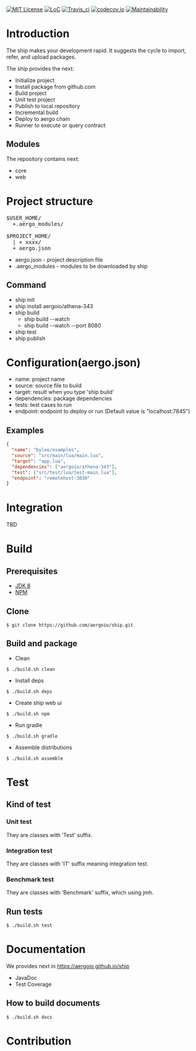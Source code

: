 [![MIT License](https://img.shields.io/badge/license-MIT-blue.svg)](https://opensource.org/licenses/MIT)
[![LoC](https://tokei.rs/b1/github/aergoio/ship)](https://github.com/aergoio/ship)
[![Travis_ci](https://travis-ci.org/aergoio/ship.svg?branch=master)](https://travis-ci.org/aergoio/ship)
[![codecov.io](http://codecov.io/github/aergoio/ship/coverage.svg?branch=master)](http://codecov.io/github/aergoio/ship?branch=master)
[![Maintainability](https://api.codeclimate.com/v1/badges/b863c5d4835cd5c4c528/maintainability)](https://codeclimate.com/github/aergoio/ship/maintainability)

# Introduction
The ship makes your development rapid. It suggests the cycle to import, refer, and upload packages.

The ship provides the next:
* Initialize project
* Install package from github.com
* Build project
* Unit test project
* Publish to local repository
* Incremental build
* Deploy to aergo chain
* Runner to execute or query contract

## Modules
The repository contains next:
* core
* web

# Project structure
<pre>
$USER_HOME/
  +.aergo_modules/

$PROJECT_HOME/
  | + xxxx/
  + aergo.json
</pre>
* aergo.json - project description file
* .aergo_modules - modules to be downloaded by ship   

## Command
* ship init
* ship install aergoio/athena-343
* ship build
  * ship build --watch
  * ship build --watch --port 8080
* ship test
* ship publish

# Configuration(aergo.json)
* name: project name
* source: source file to build
* target: result when you type 'ship build'
* dependencies: package dependencies
* tests: test cases to run
* endpoint: endpoint to deploy or run (Default value is "localhost:7845")

## Examples
```json
{
  "name": "bylee/examples",
  "source": "src/main/lua/main.lua",
  "target": "app.lua",
  "dependencies": ["aergoio/athena-343"],
  "test": ["src/test/lua/test-main.lua"],
  "endpoint": "remotehost:3030"
}
```

# Integration
TBD

# Build
## Prerequisites
* [JDK 8](http://openjdk.java.net/)
* [NPM](https://www.npmjs.com/)

## Clone
```console
$ git clone https://github.com/aergoio/ship.git
```

## Build and package
* Clean
```console
$ ./build.sh clean
```

* Install deps
```console
$ ./build.sh deps
```

* Create ship web ui
```console
$ ./build.sh npm
```

* Run gradle
```console
$ ./build.sh gradle
```

* Assemble distributions
```console
$ ./build.sh assemble
```

# Test
## Kind of test
### Unit test
They are classes with 'Test' suffix.

### Integration test
They are classes with 'IT' suffix meaning integration test.

### Benchmark test
They are classes with 'Benchmark' suffix, which using jmh.

## Run tests
```console
$ ./build.sh test
```

# Documentation
We provides next in https://aergoio.github.io/ship
* JavaDoc
* Test Coverage

## How to build documents
```console
$ ./build.sh docs
```

# Contribution
